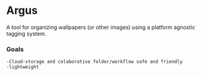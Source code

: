 # Argus
A tool for organizing wallpapers (or other images)  using a platform agnostic tagging system.

### Goals
    -Cloud-storage and colaborative folder/workflow safe and friendly
    -lightweight